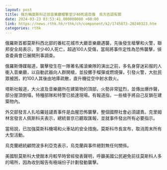 ```yaml
---
layout: post
title: 俄方稱莫斯科近郊音樂廳槍擊至少40死逾百傷　烏方否認有關
date: 2024-03-23 03:53:41.000000000 +08:00
link: https://news.rthk.hk/rthk/ch/component/k2/1745873-20240323.htm
categories: rthk
---
```


俄羅斯首都莫斯科西北部的番紅花城市大廳音樂廳遇襲，先後發生槍擊和火警，聯邦安全局表示，至少40人死亡，超過100人受傷，當局將事件定性為恐怖襲擊，偵查委員會已展開刑事調查。

俄羅斯傳媒報道，襲擊發生在一隊著名搖滾樂隊的演出之前，多名身穿迷彩服的人衝入音樂廳，以自動武器向人群開槍，並投擲手榴彈或燃燒彈，引發火警，大批民眾被困，約100人其後由地庫疏散，直升機從空中射水救火。

塔斯社報道，大火波及音樂廳所在建築物的頂部，火勢非常猛烈，並傳出爆炸聲，部分屋頂倒塌，特種部隊和特警已抵達現場。有報道指，一些槍手將自己反鎖在建築物內。

外交部發言人扎哈羅娃譴責事件是血腥恐怖襲擊，整個國際社會必須譴責。克里姆林宮發言人佩斯科夫表示，總統普京已聽取匯報，並就事件發出所有必要指示。

當局說，已加強莫斯科機場和火車站的安全措施。莫斯科市長宣布，取消周末所有大型活動。

烏克蘭總統顧問波多利亞克表示，烏克蘭與事件絕對無任何關係。

美國駐莫斯科大使館本月較早時曾經發表聲明，呼籲美國公民避免前往莫斯科人多的場所，因為收到報告有極端份子計劃發動襲擊。
